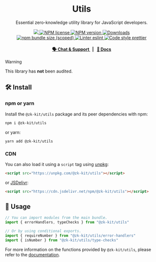 <p align="center">
    <h1 align="center">
        Utils
    </h1>
    <p align="center">Essential zero-knowledge utility library for JavaScript developers.</p>
</p>

<p align="center">
    <a href="https://github.com/privacy-scaling-explorations/zk-kit">
        <img src="https://img.shields.io/badge/project-zk--kit-blue.svg?style=flat-square">
    </a>
    <a href="https://github.com/privacy-scaling-explorations/zk-kit/tree/main/packages/utils/LICENSE">
        <img alt="NPM license" src="https://img.shields.io/npm/l/%40zk-kit%2Futils?style=flat-square">
    </a>
    <a href="https://www.npmjs.com/package/@zk-kit/utils">
        <img alt="NPM version" src="https://img.shields.io/npm/v/@zk-kit/utils?style=flat-square" />
    </a>
    <a href="https://npmjs.org/package/@zk-kit/utils">
        <img alt="Downloads" src="https://img.shields.io/npm/dm/@zk-kit/utils.svg?style=flat-square" />
    </a>
    <a href="https://bundlephobia.com/package/@zk-kit/utils">
        <img alt="npm bundle size (scoped)" src="https://img.shields.io/bundlephobia/minzip/@zk-kit/utils" />
    </a>
    <a href="https://eslint.org/">
        <img alt="Linter eslint" src="https://img.shields.io/badge/linter-eslint-8080f2?style=flat-square&logo=eslint" />
    </a>
    <a href="https://prettier.io/">
        <img alt="Code style prettier" src="https://img.shields.io/badge/code%20style-prettier-f8bc45?style=flat-square&logo=prettier" />
    </a>
</p>

<div align="center">
    <h4>
        <a href="https://appliedzkp.org/discord">
            🗣️ Chat &amp; Support
        </a>
        <span>&nbsp;&nbsp;|&nbsp;&nbsp;</span>
        <a href="https://zkkit.pse.dev/modules/_zk_kit_utils.html">
            📘 Docs
        </a>
    </h4>
</div>

> [!WARNING]  
> This library has **not** been audited.

## 🛠 Install

### npm or yarn

Install the `@zk-kit/utils` package and its peer dependencies with npm:

```bash
npm i @zk-kit/utils
```

or yarn:

```bash
yarn add @zk-kit/utils
```

### CDN

You can also load it using a `script` tag using [unpkg](https://unpkg.com/):

```html
<script src="https://unpkg.com/@zk-kit/utils"></script>
```

or [JSDelivr](https://www.jsdelivr.com/):

```html
<script src="https://cdn.jsdelivr.net/npm/@zk-kit/utils"></script>
```

## 📜 Usage

```typescript
// You can import modules from the main bundle.
import { errorHandlers, typeChecks } from "@zk-kit/utils"

// Or by using conditional exports.
import { requireNumber } from "@zk-kit/utils/error-handlers"
import { isNumber } from "@zk-kit/utils/type-checks"
```

For more information on the functions provided by `@zk-kit/utils`, please refer to the [documentation](https://zkkit.pse.dev/modules/_zk_kit_utils.html).
